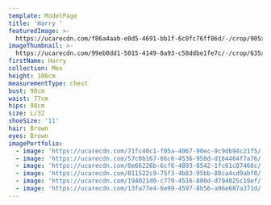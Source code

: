 ```yaml
---
template: ModelPage
title: 'Harry '
featuredImage: >-
  https://ucarecdn.com/f86a4aab-e0d5-4691-bb1f-6c0fc76ff86d/-/crop/905x551/0,0/-/preview/
imageThumbnail: >-
  https://ucarecdn.com/99eb0dd1-5015-4149-8a93-c58ddbe1fe7c/-/crop/635x826/495,64/-/preview/
firstName: Harry
collection: Men
height: 186cm
measurementType: chest
bust: 98cm
waist: 77cm
hips: 98cm
size: L/32
shoeSize: '11'
hair: Brown
eyes: Brown
imagePortfolio:
  - image: 'https://ucarecdn.com/71fc40c1-f05a-4067-90ec-9c9db94c21f5/'
  - image: 'https://ucarecdn.com/57c0b167-66c6-4536-950d-d164464f7a76/'
  - image: 'https://ucarecdn.com/0e66226b-6cf6-4893-8542-1fc61c87466c/'
  - image: 'https://ucarecdn.com/811522c9-75f3-4b83-95bb-88ca4cd9abf8/'
  - image: 'https://ucarecdn.com/194021d0-c779-4516-800d-d794025c19ef/'
  - image: 'https://ucarecdn.com/13fa77e4-6e99-4597-8b56-a96e687a371d/'
---
```


